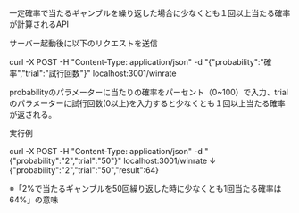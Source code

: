 一定確率で当たるギャンブルを繰り返した場合に少なくとも１回以上当たる確率が計算されるAPI

サーバー起動後に以下のリクエストを送信

curl -X POST -H "Content-Type: application/json" -d "{\"probability\":\"確率\",\"trial\":\"試行回数\"}" localhost:3001/winrate

probabilityのパラメーターに当たりの確率をパーセント（0~100）で入力、trialのパラメーターに試行回数(0以上)を入力すると少なくとも１回以上当たる確率が返される。

実行例

curl -X POST -H "Content-Type: application/json" -d "{\"probability\":\"2\",\"trial\":\"50\"}" localhost:3001/winrate
↓
{"probability":"2","trial":"50","result":64}

※「2%で当たるギャンブルを50回繰り返した時に少なくとも1回当たる確率は64%」の意味